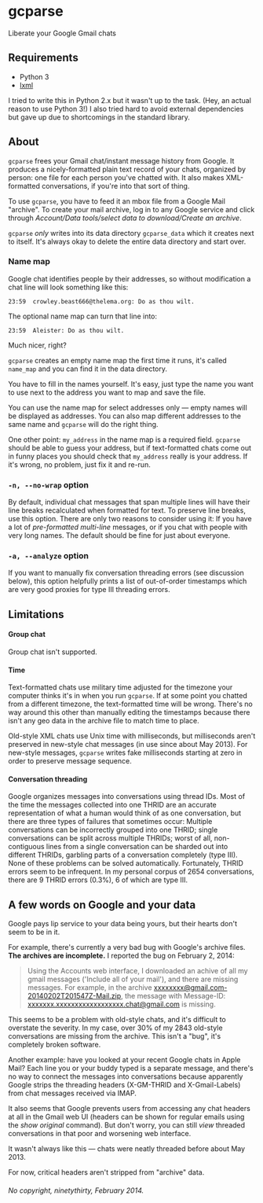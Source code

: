 # gcparse

Liberate your Google Gmail chats

## Requirements 

+ Python 3
+ [lxml](http://lxml.de)

I tried to write this in Python 2.x but it wasn't up to the task. (Hey, an
actual reason to use Python 3!) I also tried hard to avoid external
dependencies but gave up due to shortcomings in the standard library.

## About

`gcparse` frees your Gmail chat/instant message history from Google. It
produces a nicely-formatted plain text record of your chats, organized by
person: one file for each person you've chatted with. It also makes
XML-formatted conversations, if you're into that sort of thing.

To use `gcparse`, you have to feed it an mbox file from a Google Mail
"archive". To create your mail archive, log in to any Google service and
click through *Account/Data tools/select data to download/Create an archive*.

`gcparse` *only* writes into its data directory `gcparse_data` which it
creates next to itself. It's always okay to delete the entire data directory
and start over.

### Name map

Google chat identifies people by their addresses, so without modification a
chat line will look something like this:

    23:59  crowley.beast666@thelema.org: Do as thou wilt.

The optional name map can turn that line into:

    23:59  Aleister: Do as thou wilt.

Much nicer, right?

`gcparse` creates an empty name map the first time it runs, it's called
`name_map` and you can find it in the data directory.

You have to fill in the names yourself. It's easy, just type the name you
want to use next to the address you want to map and save the file.

You can use the name map for select addresses only — empty names will be
displayed as addresses. You can also map different addresses to the same
name and `gcparse` will do the right thing.

One other point: `my_address` in the name map is a required field. `gcparse`
should be able to guess your address, but if text-formatted chats come out
in funny places you should check that `my_address` really is your address.
If it's wrong, no problem, just fix it and re-run.

### `-n, --no-wrap` option

By default, individual chat messages that span multiple lines will have their
line breaks recalculated when formatted for text. To preserve line breaks,
use this option. There are only two reasons to consider using it: If you have
a lot of *pre-formatted* *multi-line* messages, or if you chat with
people with very long names. The default should be fine for just about
everyone.

### `-a, --analyze` option

If you want to manually fix conversation threading errors (see discussion
below), this option helpfully prints a list of out-of-order timestamps which
are very good proxies for type III threading errors.

## Limitations

#### Group chat
Group chat isn't supported.

#### Time
Text-formatted chats use military time adjusted for the timezone your
computer thinks it's in when you run `gcparse`. If at some point you chatted
from a different timezone, the text-formatted time will be wrong. There's no
way around this other than manually editing the timestamps because there
isn't any geo data in the archive file to match time to place.

Old-style XML chats use Unix time with milliseconds, but milliseconds aren't
preserved in new-style chat messages (in use since about May 2013). For
new-style messages, `gcparse` writes fake milliseconds starting at zero in
order to preserve message sequence. 

#### Conversation threading
Google organizes messages into conversations using thread IDs. Most of the
time the messages collected into one THRID are an accurate representation of
what a human would think of as one conversation, but there are three types of
failures that sometimes occur: Multiple
conversations can be incorrectly grouped into one THRID; single conversations
can be split across multiple THRIDs; worst of all, non-contiguous lines from
a single conversation can be sharded out into different THRIDs, garbling parts
of a conversation completely (type III). None of these problems can be solved
automatically. Fortunately, THRID errors seem to be infrequent. In my personal
corpus of 2654 conversations, there are 9 THRID errors (0.3%), 6 of which
are type III. 

## A few words on Google and your data

Google pays lip service to your data being yours, but their hearts don't seem
to be in it.

For example, there's currently a very bad bug with Google's archive files.
**The archives are incomplete.** I reported the bug on February 2, 2014:

> Using the Accounts web interface, I downloaded an achive of all my gmail
> messages ('Include all of your mail'), and there are missing messages. For
> example, in the archive xxxxxxxx@gmail.com-20140202T201547Z-Mail.zip, the
> message with Message-ID: xxxxxxx.xxxxxxxxxxxxxxxxxx.chat@gmail.com is
> missing.

This seems to be a problem with old-style chats, and it's difficult to
overstate the severity. In my case, over 30% of my 2843 old-style
conversations are missing from the archive. This isn't a "bug", it's
completely broken software.

Another example: have you looked at your recent Google chats in Apple Mail?
Each line you or your buddy typed is a separate message, and there's no way
to connect the messages into conversations because apparently Google strips
the threading headers (X-GM-THRID and X-Gmail-Labels) from chat messages
received via IMAP.

It also seems that Google prevents users from accessing any chat headers at
all in the Gmail web UI (headers can be shown for regular emails using the
*show original* command). But don't worry, you can still *view* threaded
conversations in that poor and worsening web interface.

It wasn't always like this — chats were neatly threaded before about May 2013.

For now, critical headers aren't stripped from "archive" data.

###### No copyright, ninetythirty, February 2014.
